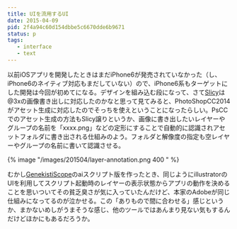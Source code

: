 ```yaml
---
title: UIを流用するUI
date: 2015-04-09
pid: 2f4a94c60d154dbbe5c6670dde6b9671
status: p
tags:
   - interface
   - text
---
```


以前iOSアプリを開発したときはまだiPhone6が発売されていなかった（し、iPhone6のネイティブ対応もまだしていない）ので、iPhone6系もターゲットにした開発は今回が初めてになる。デザインを組み込む段になって、さて[Slicy][1]は@3xの画像書き出しに対応したのかなと思って見てみると、PhotoShopCC2014がアセット生成に対応したのでそっちを使えということになったらしい。PsCCでのアセット生成の方法もSlicy譲りというか、画像に書き出したいレイヤーやグループの名前を「xxxx.png」などの定形にすることで自動的に認識されアセットフォルダに書き出される仕組みのよう。フォルダと解像度の指定も空レイヤーやグループの名前に書いて認識させる。

{% image "/images/201504/layer-annotation.png 400 " %}

むかし[GenekistiScope][2]のaiスクリプト版を作ったとき、同じようにillustratorのUIを利用してスクリプト起動時のレイヤーの表示状態からアプリの動作を決めることを思いついてその貧乏臭さが気に入っていたんだけど、本家のAdobeが同じ仕組みになってるのが泣かせる。この「ありもので間に合わせる」感じというか、まかないめしがうまそうな感じ、他のツールではあんまり見ない気もするんだけどほかにもあるだろうか。

[1]:	http://macrabbit.com/slicy/
[2]:	http://text-perforation.doppac.cc/2004/12/24/1_collisions/2004-12-24/